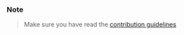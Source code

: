 ### Note
> Make sure you have read the [contribution guidelines](https://github.com/Aidurber/react-picky/blob/master/CONTRIBUTING.md)

